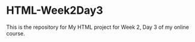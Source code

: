 ﻿# HTML-Week2Day3
This is the repository for My HTML project for Week 2, Day 3 of my online course.
